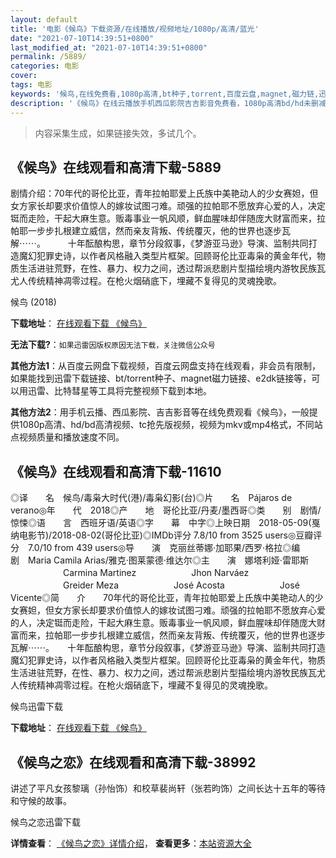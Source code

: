 ```yaml
---
layout: default
title: '电影《候鸟》下载资源/在线播放/视频地址/1080p/高清/蓝光'
date: "2021-07-10T14:39:51+0800"
last_modified_at: "2021-07-10T14:39:51+0800"
permalink: /5889/
categories: 电影
cover:
tags: 电影
keywords: '候鸟,在线免费看,1080p高清,bt种子,torrent,百度云盘,magnet,磁力链,迅雷下载资源'
description: '《候鸟》在线云播放手机西瓜影院吉吉影音免费看，1080p高清bd/hd未删减完整版和tc抢先枪版，mkv/mp4格式，附带bt/torrent种子、magnet/磁力链、百度云盘、网盘资源迅雷下载链接'
---
```


>内容采集生成，如果链接失效，多试几个。


## 《候鸟》在线观看和高清下载-5889

剧情介绍：70年代的哥伦比亚，青年拉帕耶爱上氏族中美艳动人的少女赛妲，但女方家长却要求价值惊人的嫁妆试图刁难。顽强的拉帕耶不愿放弃心爱的人，决定铤而走险，干起大麻生意。贩毒事业一帆风顺，鲜血腥味却伴随庞大财富而来，拉帕耶一步步扎根建立威信，然而亲友背叛、传统覆灭，他的世界也逐步瓦解⋯⋯。  　　十年酝酿构思，章节分段叙事，《梦游亚马逊》导演、监制共同打造魔幻犯罪史诗，以作者风格融入类型片框架。回顾哥伦比亚毒枭的黄金年代，物质生活进驻荒野，在性、暴力、权力之间，透过帮派悲剧片型描绘境内游牧民族瓦尤人传统精神凋零过程。在枪火烟硝底下，埋藏不复得见的灵魂挽歌。


候鸟 (2018)

**下载地址**： [在线观看下载 《候鸟》](https://www.btbtdy.me/btdy/dy15670.html) 


**无法下载?**：`如果迅雷因版权原因无法下载，关注微信公众号 `

**其他方法1**：从百度云网盘下载视频，百度云网盘支持在线观看，非会员有限制，如果能找到迅雷下载链接、bt/torrent种子、magnet磁力链接、e2dk链接等，可以用迅雷、比特彗星等工具将完整视频下载到本地。

**其他方法2**：用手机云播、西瓜影院、吉吉影音等在线免费观看《候鸟》，一般提供1080p高清、hd/bd高清视频、tc抢先版视频，视频为mkv或mp4格式，不同站点视频质量和播放速度不同。


## 《候鸟》在线观看和高清下载-11610

◎译　　名　候鸟/毒枭大时代(港)/毒枭幻影(台)◎片　　名　Pájaros de verano◎年　　代　2018◎产　　地　哥伦比亚/丹麦/墨西哥◎类　　别　剧情/惊悚◎语　　言　西班牙语/英语◎字　　幕　中字◎上映日期　2018-05-09(戛纳电影节)/2018-08-02(哥伦比亚)◎IMDb评分 7.8/10 from 3525 users◎豆瓣评分　7.0/10 from 439 users◎导　　演　克丽丝蒂娜·加耶果/西罗·格拉◎编　　剧　Maria Camila Arias/雅克·图莱蒙德·维达尔◎主　　演　娜塔利娅·雷耶斯 　　　　　　Carmina Martinez 　　　　　　Jhon Narváez 　　　　　　Greider Meza 　　　　　　José Acosta 　　　　　　José Vicente◎简　　介　　70年代的哥伦比亚，青年拉帕耶爱上氏族中美艳动人的少女赛妲，但女方家长却要求价值惊人的嫁妆试图刁难。顽强的拉帕耶不愿放弃心爱的人，决定铤而走险，干起大麻生意。贩毒事业一帆风顺，鲜血腥味却伴随庞大财富而来，拉帕耶一步步扎根建立威信，然而亲友背叛、传统覆灭，他的世界也逐步瓦解⋯⋯。　　十年酝酿构思，章节分段叙事，《梦游亚马逊》导演、监制共同打造魔幻犯罪史诗，以作者风格融入类型片框架。回顾哥伦比亚毒枭的黄金年代，物质生活进驻荒野，在性、暴力、权力之间，透过帮派悲剧片型描绘境内游牧民族瓦尤人传统精神凋零过程。在枪火烟硝底下，埋藏不复得见的灵魂挽歌。


候鸟迅雷下载

**下载地址**： [在线观看下载 《候鸟》](https://www.993dy.com//vod-detail-id-35470.html) 


## 《候鸟之恋》在线观看和高清下载-38992

讲述了平凡女孩黎璃（孙怡饰）和校草裴尚轩（张若昀饰）之间长达十五年的等待和守候的故事。


候鸟之恋迅雷下载

**详情查看**： [《候鸟之恋》详情介绍](/movie/38992/)， **查看更多**：[本站资源大全](/movie/t/all/)

